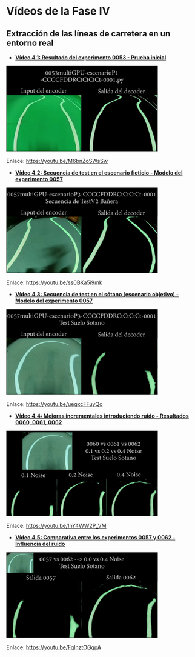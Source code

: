 # Vídeos de la Fase IV
## Extracción de las líneas de carretera en un entorno real

- [**Vídeo 4.1: Resultado del experimento 0053 - Prueba inicial**][video1]

<a title="Vídeo 4.1: Resultado del experimento 0053 - Prueba inicial" href="https://youtu.be/M6bnZoSWsSw" target="_blank"><img src="img/Exp0053.png" alt="drawing" width="400"/></a>

Enlace: https://youtu.be/M6bnZoSWsSw

- [**Vídeo 4.2: Secuencia de test en el escenario ficticio - Modelo del experimento 0057**][video2]

<a title="Vídeo 4.2: Secuencia de test en el escenario ficticio - Modelo del experimento 0057" href="https://youtu.be/ss0BKa5i9mk" target="_blank"><img src="img/Exp0057TestBaniera.png" alt="drawing" width="400"/></a>

Enlace: https://youtu.be/ss0BKa5i9mk

- [**Vídeo 4.3:  Secuencia de test en el sótano (escenario objetivo) - Modelo del experimento 0057**][video3]

<a title="Vídeo 4.3:  Secuencia de test en el sótano (escenario objetivo) - Modelo del experimento 0057" href="https://youtu.be/ueqxcFFuyQo" target="_blank"><img src="img/Exp0057SueloSotano.png" alt="drawing" width="400"/></a>

Enlace: https://youtu.be/ueqxcFFuyQo

- [**Vídeo 4.4: Mejoras incrementales introduciendo ruido - Resultados 0060, 0061, 0062**][video4]

<a title="Vídeo 4.4: Mejoras incrementales introduciendo ruido - Resultados 0060, 0061, 0062" href="https://youtu.be/InY4WW2P_VM" target="_blank"><img src="img/0060vs0061vs0062.png" alt="drawing" width="400"/></a>

Enlace: https://youtu.be/InY4WW2P_VM

- [**Vídeo 4.5: Comparativa entre los experimentos 0057 y 0062 - Influencia del ruido**][video5]

<a title="Vídeo 4.5: Comparativa entre los experimentos 0057 y 0062 - Influencia del ruido" href="https://youtu.be/FqlnztOGqpA" target="_blank"><img src="img/0057vs0062.png" alt="drawing" width="400"/></a>

Enlace: https://youtu.be/FqlnztOGqpA

[video1]: https://youtu.be/M6bnZoSWsSw
[video2]: https://youtu.be/ss0BKa5i9mk
[video3]: https://youtu.be/ueqxcFFuyQo
[video4]: https://youtu.be/InY4WW2P_VM
[video5]: https://youtu.be/FqlnztOGqpA